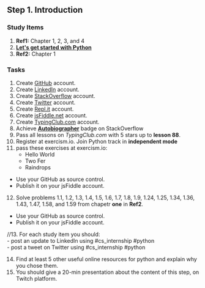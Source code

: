 ## Step 1. Introduction

### Study Items

  1. **Ref1:** Chapter 1, 2, 3, and 4
  2. **[Let's get started with Python](https://github.com/mrhajbabaei/get-started-with-python)**
  3. **Ref2:** Chapter 1

### Tasks

  1. Create [GitHub](https://github.com) account.
  2. Create [LinkedIn](https://www.linkedin.com) account.
  3. Create [StackOverflow](https://stackoverflow.com) account.
  4. Create [Twitter](https://twitter.com) account.
  5. Create [Repl.it](https://repl.it/) account.
  6. Create [jsFiddle.net](https://jsfiddle.net/) account.
  7. Create [TypingClub.com](https://www.typingclub.com) account.
  8. Achieve [**Autobiographer**](https://stackoverflow.com/help/badges/9/autobiographer) badge on StackOverflow
  9. Pass all lessons on *TypingClub.com* with 5 stars up to **lesson 88**.
  10. Register at exercism.io. Join Python track in **independent mode**
  11. pass these exercises at exercism.io:
      -   Hello World
      -   Two Fer
      -   Raindrops
   
   - Use your GitHub as source control.
   - Publish it on your jsFiddle account.
   
  12. Solve problems 1.1, 1.2, 1.3, 1.4, 1.5, 1.6, 1.7, 1.8, 1.9, 1.24, 1.25, 1.34, 1.36, 1.43, 1.47, 1.58, and 1.59 from chapetr **one** in **Ref2**.
  
   - Use your GitHub as source control.
   - Publish it on your jsFiddle account.
   
  //13. For each study item you should:  
     - post an update to LinkedIn using #cs_internship #python  
     - post a tweet on Twitter using #cs_internship #python
 
  14. Find at least 5 other useful online resources for python and explain why you chose them.
  15. You should give a 20-min presentation about the content of this step, on Twitch platform.
